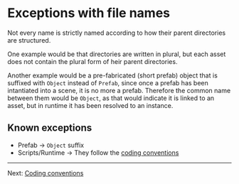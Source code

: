 # Exceptions with file names

Not every name is strictly named according to how their parent directories are structured.

One example would be that directories are written in plural, but each asset does not contain the plural form of heir parent directories.

Another example would be a pre-fabricated (short prefab) object that is suffixed with `Object` instead of `Prefab`, since once a prefab has been intantiated into a scene, it is no more a prefab. Therefore the common name between them would be `Object`, as that would indicate it is linked to an asset, but in runtime it has been resolved to an instance.

## Known exceptions

- Prefab -> `Object` suffix
- Scripts/Runtime -> They follow the [coding conventions](./Coding%20conventions.md)

---

Next: [Coding conventions](./Coding%20conventions.md)
